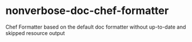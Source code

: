 # nonverbose-doc-chef-formatter
Chef Formatter based on the default doc formatter without up-to-date and skipped resource output

